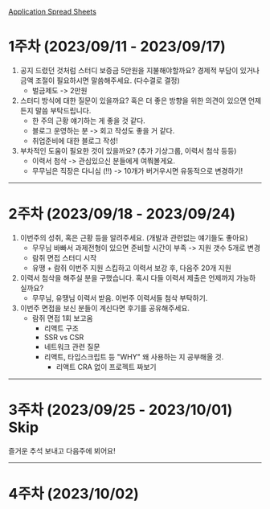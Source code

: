 [Application Spread Sheets](https://docs.google.com/spreadsheets/d/1qD7k4i9Ll_PyaZhxhXFB44CwlsgLCYaD70sJS8cgCuE/edit#gid=0)
# 1주차 (2023/09/11 - 2023/09/17)
1. 공지 드렸던 것처럼 스터디 보증금 5만원을 지불해야할까요? 경제적 부담이 있거나 금액 조절이 필요하시면 말씀해주세요. (다수결로 결정)
	- 벌금제도 -> 2만원
2. 스터디 방식에 대한 질문이 있을까요? 혹은 더 좋은 방향을 위한 의견이 있으면 언제든지 말씀 부탁드립니다. 
	- 한 주의 근황 얘기하는 게 좋을 것 같다.
	- 블로그 운영하는 분 -> 회고 작성도 좋을 거 같다.
	- 취업준비에 대한 블로그 작성! 
3. 부차적인 도움이 필요한 것이 있을까요? (추가 기상그룹, 이력서 첨삭 등등)
	- 이력서 첨삭 -> 관심있으신 분들에게 여쭤볼게요.
	- 무무님은 직장은 다니심 (!!) -> 10개가 버거우시면 유동적으로 변경하기!

----
# 2주차 (2023/09/18 - 2023/09/24)
1. 이번주의 성취, 혹은 근황 등을 알려주세요. (개발과 관련없는 얘기들도 좋아요)
	- 무무님 바빠서 과제전형이 있으면 준비할 시간이 부족 -> 지원 갯수 5개로 변경
	- 람쥐 면접 스터디 시작
	- 유땡 + 람쥐 이번주 지원 스킵하고 이력서 보강 후, 다음주 20개 지원
2. 이력서 첨삭을 해주실 분을 구했습니다. 혹시 다들 이력서 제출은 언제까지 가능하실까요?
	- 무무님, 유땡님 이력서 받음. 이번주 이력서들 첨삭 부탁하기.
3. 이번주 면접을 보신 분들이 계신다면 후기를 공유해주세요.
	- 람쥐 면접 1회 보고옴
		- 리액트 구조
		- SSR vs CSR 
		- 네트워크 관련 질문
		- 리액트, 타입스크립트 등 "WHY" 왜 사용하는 지 공부해올 것.
			- 리액트 CRA 없이 프로젝트 짜보기
---
# 3주차 (2023/09/25 - 2023/10/01) Skip
즐거운 추석 보내고 다음주에 뵈어요!

----
# 4주차 (2023/10/02)
